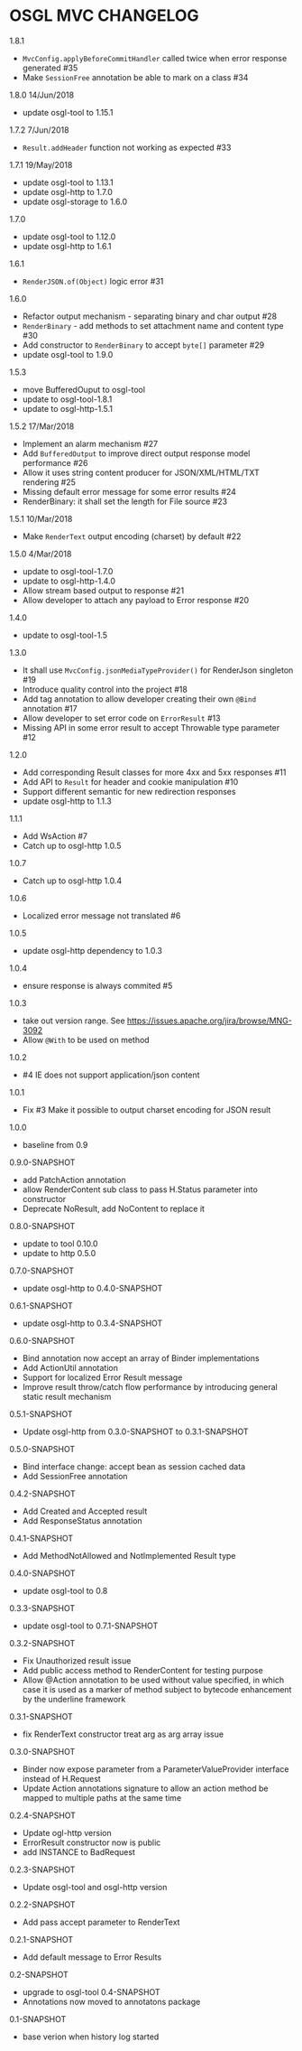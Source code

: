 # OSGL MVC CHANGELOG

1.8.1
* `MvcConfig.applyBeforeCommitHandler` called twice when error response generated #35
* Make `SessionFree` annotation be able to mark on a class #34

1.8.0 14/Jun/2018
* update osgl-tool to 1.15.1

1.7.2 7/Jun/2018
* `Result.addHeader` function not working as expected #33

1.7.1 19/May/2018
- update osgl-tool to 1.13.1
- update osgl-http to 1.7.0
- update osgl-storage to 1.6.0

1.7.0
- update osgl-tool to 1.12.0
- update osgl-http to 1.6.1

1.6.1
- `RenderJSON.of(Object)` logic error #31

1.6.0
- Refactor output mechanism - separating binary and char output #28
- `RenderBinary` - add methods to set attachment name and content type #30
- Add constructor to `RenderBinary` to accept `byte[]` parameter #29
- update osgl-tool to 1.9.0

1.5.3
- move BufferedOuput to osgl-tool
- update to osgl-tool-1.8.1
- update to osgl-http-1.5.1

1.5.2 17/Mar/2018
- Implement an alarm mechanism #27
- Add `BufferedOutput` to improve direct output response model performance #26
- Allow it uses string content producer for JSON/XML/HTML/TXT rendering #25
- Missing default error message for some error results #24
- RenderBinary: it shall set the length for File source #23

1.5.1 10/Mar/2018
- Make `RenderText` output encoding (charset) by default #22

1.5.0 4/Mar/2018
- update to osgl-tool-1.7.0
- update to osgl-http-1.4.0
- Allow stream based output to response #21
- Allow developer to attach any payload to Error response #20

1.4.0
- update to osgl-tool-1.5

1.3.0
- It shall use `MvcConfig.jsonMediaTypeProvider()` for RenderJson singleton #19
- Introduce quality control into the project #18
- Add tag annotation to allow developer creating their own `@Bind` annotation #17 
- Allow developer to set error code on `ErrorResult` #13 
- Missing API in some error result to accept Throwable type parameter #12 

1.2.0
- Add corresponding Result classes for more 4xx and 5xx responses #11
- Add API to `Result` for header and cookie manipulation #10
- Support different semantic for new redirection responses
- update osgl-http to 1.1.3

1.1.1
- Add WsAction #7 
- Catch up to osgl-http 1.0.5

1.0.7
- Catch up to osgl-http 1.0.4

1.0.6
- Localized error message not translated #6 

1.0.5
- update osgl-http dependency to 1.0.3

1.0.4
- ensure response is always commited #5 

1.0.3
- take out version range. See https://issues.apache.org/jira/browse/MNG-3092
- Allow `@With` to be used on method

1.0.2
- #4 IE does not support application/json content

1.0.1
- Fix #3 Make it possible to output charset encoding for JSON result

1.0.0
- baseline from 0.9

0.9.0-SNAPSHOT
- add PatchAction annotation
- allow RenderContent sub class to pass H.Status parameter into constructor
- Deprecate NoResult, add NoContent to replace it

0.8.0-SNAPSHOT
- update to tool 0.10.0
- update to http 0.5.0

0.7.0-SNAPSHOT
- update osgl-http to 0.4.0-SNAPSHOT

0.6.1-SNAPSHOT
- update osgl-http to 0.3.4-SNAPSHOT

0.6.0-SNAPSHOT
- Bind annotation now accept an array of Binder implementations
- Add ActionUtil annotation
- Support for localized Error Result message
- Improve result throw/catch flow performance by introducing general static result mechanism

0.5.1-SNAPSHOT
- Update osgl-http from 0.3.0-SNAPSHOT to 0.3.1-SNAPSHOT

0.5.0-SNAPSHOT
- Bind interface change: accept bean as session cached data
- Add SessionFree annotation

0.4.2-SNAPSHOT
- Add Created and Accepted result
- Add ResponseStatus annotation

0.4.1-SNAPSHOT
- Add MethodNotAllowed and NotImplemented Result type

0.4.0-SNAPSHOT
- update osgl-tool to 0.8

0.3.3-SNAPSHOT
- update osgl-tool to 0.7.1-SNAPSHOT

0.3.2-SNAPSHOT
- Fix Unauthorized result issue
- Add public access method to RenderContent for testing purpose
- Allow @Action annotation to be used without value specified, in which case
  it is used as a marker of method subject to bytecode enhancement by the
  underline framework

0.3.1-SNAPSHOT
- fix RenderText constructor treat arg as arg array issue

0.3.0-SNAPSHOT
- Binder now expose parameter from a ParameterValueProvider interface instead of H.Request
- Update Action annotations signature to allow an action method be mapped to multiple paths at the same time

0.2.4-SNAPSHOT
- Update ogl-http version
- ErrorResult constructor now is public
- add INSTANCE to BadRequest

0.2.3-SNAPSHOT
- Update osgl-tool and osgl-http version

0.2.2-SNAPSHOT
- Add pass accept parameter to RenderText

0.2.1-SNAPSHOT
- Add default message to Error Results

0.2-SNAPSHOT
- upgrade to osgl-tool 0.4-SNAPSHOT
- Annotations now moved to annotatons package

0.1-SNAPSHOT
- base verion when history log started
